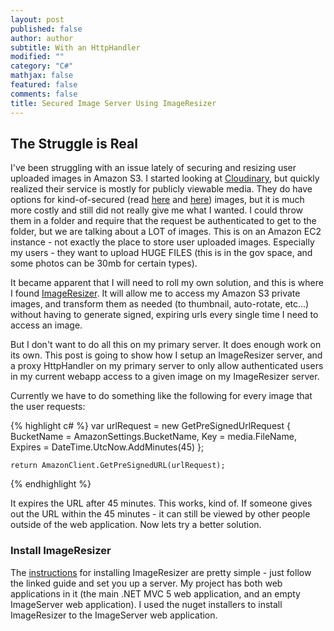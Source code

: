 ```yaml
---
layout: post
published: false
author: author
subtitle: With an HttpHandler
modified: ""
category: "C#"
mathjax: false
featured: false
comments: false
title: Secured Image Server Using ImageResizer
---
```


## The Struggle is Real

I've been struggling with an issue lately of securing and resizing user uploaded images in Amazon S3. I started looking at [Cloudinary](http://cloudinary.com/ "Cloudinary"), but quickly realized their service is mostly for publicly viewable media. They do have options for kind-of-secured (read [here](http://cloudinary.com/blog/delivering_all_your_websites_images_through_a_cdn) and [here](http://support.cloudinary.com/hc/en-us/articles/202519742-Can-I-allow-access-to-uploaded-images-only-to-authenticated-users-)) images, but it is much more costly and still did not really give me what I wanted. I could throw them in a folder and require that the request be authenticated to get to the folder, but we are talking about a LOT of images. This is on an Amazon EC2 instance - not exactly the place to store user uploaded images. Especially my users - they want to upload HUGE FILES (this is in the gov space, and some photos can be 30mb for certain types). 

It became apparent that I will need to roll my own solution, and this is where I found [ImageResizer](http://imageresizing.net/). It will allow me to access my Amazon S3 private images, and transform them as needed (to thumbnail, auto-rotate, etc...) without having to generate signed, expiring urls every single time I need to access an image. 

But I don't want to do all this on my primary server. It does enough work on its own. This post is going to show how I setup an ImageResizer server, and a proxy HttpHandler on my primary server to only allow authenticated users in my current webapp access to a given image on my ImageResizer server.

Currently we have to do something like the following for every image that the user requests:

{% highlight c# %}
    var urlRequest = new GetPreSignedUrlRequest
    {
        BucketName = AmazonSettings.BucketName,
        Key = media.FileName,
        Expires = DateTime.UtcNow.AddMinutes(45)
    };

    return AmazonClient.GetPreSignedURL(urlRequest);
{% endhighlight %}

It expires the URL after 45 minutes. This works, kind of. If someone gives out the URL within the 45 minutes - it can still be viewed by other people outside of the web application. Now lets try a better solution.

### Install ImageResizer
The [instructions](http://imageresizing.net/docs/v4) for installing ImageResizer are pretty simple - just follow the linked guide and set you up a server. My project has both web applications in it (the main .NET MVC 5 web application, and an empty ImageServer web application). I used the nuget installers to install ImageResizer to the ImageServer web application.

















